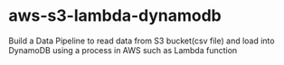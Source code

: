 # aws-s3-lambda-dynamodb
Build a Data Pipeline to read data from S3 bucket(csv file) and load into DynamoDB using a process in AWS such as Lambda function
